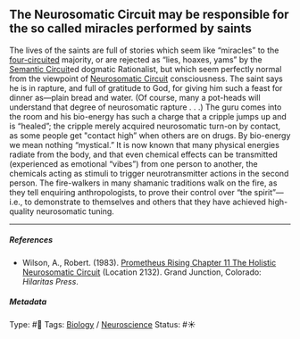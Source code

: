 ## The Neurosomatic Circuit may be responsible for the so called miracles performed by saints

The lives of the saints are full of stories which seem like “miracles” to the [four-circuited](The%20eight%20circuits%20of%20consciousness.md) majority, or are rejected as “lies, hoaxes, yams” by the [Semantic Circuit](Time-Binding%20Semantic%20Circuit.md)ed dogmatic Rationalist, but which seem perfectly normal from the viewpoint of [Neurosomatic Circuit](Neurosomatic%20Circuit.md) consciousness. The saint says he is in rapture, and full of gratitude to God, for giving him such a feast for dinner as—plain bread and water. (Of course, many a pot-heads will understand that degree of neurosomatic rapture . . .) The guru comes into the room and his bio-energy has such a charge that a cripple jumps up and is “healed”; the cripple merely acquired neurosomatic turn-on by contact, as some people get "contact high” when others are on drugs. By bio-energy we mean nothing “mystical.” It is now known that many physical energies radiate from the body, and that even chemical effects can be transmitted (experienced as emotional “vibes”) from one person to another, the chemicals acting as stimuli to trigger neurotransmitter actions in the second person. The fire-walkers in many shamanic traditions walk on the fire, as they tell enquiring anthropologists, to prove their control over “the spirit”—i.e., to demonstrate to themselves and others that they have achieved high-quality neurosomatic tuning.

---

##### References

* Wilson, A., Robert. (1983). [Prometheus Rising Chapter 11 The Holistic Neurosomatic Circuit](Prometheus%20Rising%20Chapter%2011%20The%20Holistic%20Neurosomatic%20Circuit.md) (Location 2132). Grand Junction, Colorado: *Hilaritas Press*.

##### Metadata

Type: #🔴 
Tags: [Biology]() / [Neuroscience](Neuroscience.md) 
Status: #☀️ 
